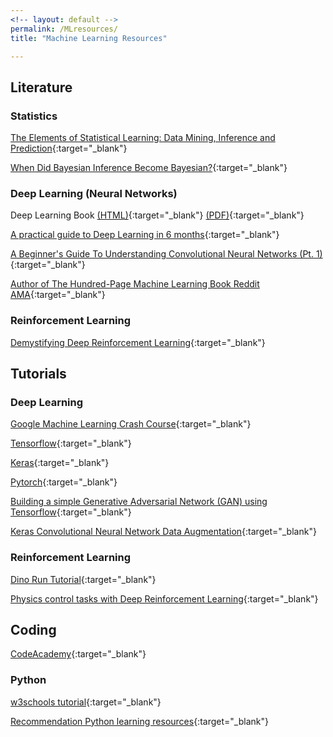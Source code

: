 ```yaml
---
<!-- layout: default -->
permalink: /MLresources/
title: "Machine Learning Resources"

---
```


## Literature

### Statistics
[The Elements of Statistical Learning: Data Mining, Inference and Prediction](../assets/texts/elements_of_stat_learning.pdf){:target="_blank"}


[When Did Bayesian Inference Become Bayesian?](../assets/texts/history_bayes.pdf){:target="_blank"}

### Deep Learning (Neural Networks)
Deep Learning Book [(HTML)](https://www.deeplearningbook.org/){:target="_blank"} [(PDF)](https://github.com/janishar/mit-deep-learning-book-pdf){:target="_blank"}

[A practical guide to Deep Learning in 6 months](https://blog.paperspace.com/a-practical-guide-to-deep-learning-in-6-months/){:target="_blank"}

[A Beginner's Guide To Understanding Convolutional Neural Networks (Pt. 1)](https://adeshpande3.github.io/adeshpande3.github.io/A-Beginner's-Guide-To-Understanding-Convolutional-Neural-Networks/){:target="_blank"}


[Author of The Hundred-Page Machine Learning Book Reddit AMA](https://www.reddit.com/r/IAmA/comments/aknzs8/im_andriy_burkov_the_author_of_the_amazon/?st=JRHBQ8NC&sh=7b2c9287){:target="_blank"}

### Reinforcement Learning
[Demystifying Deep Reinforcement Learning](https://www.intel.ai/demystifying-deep-reinforcement-learning/#gs.igbl8o){:target="_blank"}



## Tutorials

### Deep Learning
[Google Machine Learning Crash Course](https://developers.google.com/machine-learning/crash-course/){:target="_blank"}

[Tensorflow](https://www.tensorflow.org/tutorials){:target="_blank"}

[Keras](https://www.datacamp.com/community/tutorials/deep-learning-python){:target="_blank"}

[Pytorch](https://pytorch.org/tutorials/){:target="_blank"}

[Building a simple Generative Adversarial Network (GAN) using Tensorflow](https://blog.paperspace.com/implementing-gans-in-tensorflow/){:target="_blank"}

[Keras Convolutional Neural Network Data Augmentation](https://developers.google.com/machine-learning/crash-course/){:target="_blank"}



### Reinforcement Learning
[Dino Run Tutorial](https://github.com/Paperspace/DinoRunTutorial){:target="_blank"}

[Physics control tasks with Deep Reinforcement Learning](https://blog.paperspace.com/physics-control-tasks-with-deep-reinforcement-learning/){:target="_blank"}

## Coding
[CodeAcademy](https://www.codecademy.com/){:target="_blank"}

### Python
[w3schools tutorial](https://www.w3schools.com/PYTHON/default.asp){:target="_blank"}

[Recommendation Python learning resources](https://forums.fast.ai/t/recommended-python-learning-resources/26888){:target="_blank"}